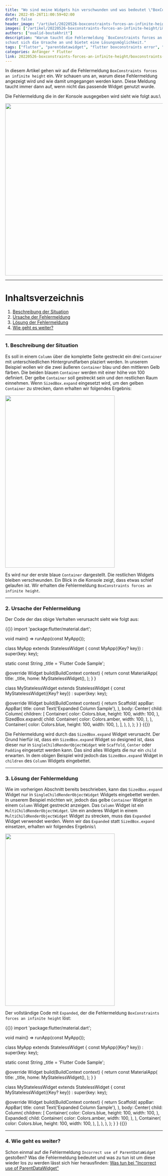 ```yaml
---
title: "Wo sind meine Widgets hin verschwunden und was bedeutet \"BoxConstraints forces an infinite height\"?"
date: 2022-05-26T11:00:59+02:00
draft: false
header_image: "/artikel/20220526-boxconstraints-forces-an-infinite-height/images/header.png"
images: ["/artikel/20220526-boxconstraints-forces-an-infinite-height/images/header.png"]
authors: ["oualid-boutakhrit"]
description: "Warum taucht die Fehlermeldung `BoxConstraints forces an infinite height` auf? Dieser Artikel
schaut sich die Ursache an und bietet eine Lösungsmöglichkeit."
tags: ["flutter", "parentdatawidget", "flutter boxconstraints error", "boxconstraints forces an infinite height"]
categories: Anfänger * Flutter
link: 20220526-boxconstraints-forces-an-infinite-height/boxconstraints-forces-an-infinite-height.md
---
```


In diesem Artikel gehen wir auf die Fehlermeldung `BoxConstraints forces an infinite height` ein. Wir 
schauen uns an, warum diese Fehlermeldung angezeigt wird und wie damit umgegangen werden kann.
Diese Meldung taucht immer dann auf, wenn nicht das passende Widget genutzt wurde.

Die Fehlermeldung die in der Konsole ausgegeben wird sieht wie folgt aus:\

<img width="950" height="550" src="/artikel/20220526-boxconstraints-forces-an-infinite-height/images/console_error.png">

---

# Inhaltsverzeichnis
1. [Beschreibung der Situation ](#first)
2. [Ursache der Fehlermeldung](#second)
3. [Lösung der Fehlermeldung](#third)
4. [Wie geht es weiter?](#fourth)

---

### 1. Beschreibung der Situation <a name="first"></a>
Es soll in einem `Column` über die komplette Seite gestreckt ein drei `Container` mit unterschiedlichen 
Hintergrundfarben plaziert werden. In unserem Beispiel wollen wir die zwei äußeren `Container` blau 
und den mittleren Gelb färben. Die beiden blauen `Container` werden mit einer höhe von 100 definiert.
Der gelbe `Container` soll gestreckt sein und den restlichen Raum einnehmen. Wenn `SizedBox.expand` 
eingesetzt wird, um den gelben `Container` zu strecken, dann erhalten wir folgendes Ergebnis:

<img width="350" height="550" src="/artikel/20220526-boxconstraints-forces-an-infinite-height/images/wrong_screen.png">

Es wird nur der erste blaue `Container` dargestellt. Die restlichen Widgets bleiben verschwunden.
Ein Blick in die Konsole zeigt, dass etwas schief gelaufen ist. Wir erhalten die Fehlermeldung 
`BoxConstraints forces an infinite height`.

---

### 2. Ursache der Fehlermeldung <a name="second"></a>
Der Code der das obige Verhalten verursacht sieht wie folgt aus:

{{<highlight dart>}}
import 'package:flutter/material.dart';


void main() => runApp(const MyApp());


class MyApp extends StatelessWidget {
  const MyApp({Key? key}) : super(key: key);


  static const String _title = 'Flutter Code Sample';


  @override
  Widget build(BuildContext context) {
    return const MaterialApp(
      title: _title,
      home: MyStatelessWidget(),
    );
  }
}


class MyStatelessWidget extends StatelessWidget {
  const MyStatelessWidget({Key? key}) : super(key: key);


  @override
  Widget build(BuildContext context) {
    return Scaffold(
      appBar: AppBar(
        title: const Text('Expanded Column Sample'),
      ),
      body: Center(
        child: Column(
          children: <Widget>[
            Container(
              color: Colors.blue,
              height: 100,
              width: 100,
            ),
            SizedBox.expand(
              child: Container(
                color: Colors.amber,
                width: 100,
              ),
            ),
            Container(
              color: Colors.blue,
              height: 100,
              width: 100,
            ),
          ],
        ),
      ),
    );
  }
}
{{</highlight>}}

Die Fehlermeldung wird durch das `SizedBox.expand` Widget verursacht. Der Grund hierfür ist, dass ein 
`SizedBox.expand` Widget so designed ist, dass dieser nur in `SingleChildRenderObjectWidget` wie 
`Scaffold`, `Center` oder `Padding` eingesetzt werden kann. Das sind alles Widgets die nur ein `child`
erwarten. In dem obigen Beispiel wird jedoch das `SizedBox.expand` Widget in `children` des
`Column` Widgets eingebettet.

---

### 3. Lösung der Fehlermeldung <a name="third"></a>
Wie im vorherigen Abschnitt bereits beschrieben, kann das `SizedBox.expand` Widget nur in 
`SingleChildRenderObjectWidget` Widgets eingebettet werden. In unserem Beispiel möchten wir, jedoch 
das gelbe `Container` Widget in einem `Column` Widget gestreckt anzeigen. Das `Column` Widget ist ein
`MultiChildRenderObjectWidget`. Um ein anderes Widget in einem `MultiChildRenderObjectWidget` Widget
zu strecken, muss das `Expanded` Widget verwendet werden. Wenn wir das `Expanded` 
statt `SizedBox.expand` einsetzen, erhalten wir folgendes Ergebnis:\

<img width="350" height="550" src="/artikel/20220526-boxconstraints-forces-an-infinite-height/images/solution_screen.png">

Der vollständige Code mit `Expanded`, der die Fehlermeldung `BoxConstraints forces an infinite height` löst:

{{<highlight dart>}}
import 'package:flutter/material.dart';


void main() => runApp(const MyApp());


class MyApp extends StatelessWidget {
  const MyApp({Key? key}) : super(key: key);


  static const String _title = 'Flutter Code Sample';


  @override
  Widget build(BuildContext context) {
    return const MaterialApp(
      title: _title,
      home: MyStatelessWidget(),
    );
  }
}


class MyStatelessWidget extends StatelessWidget {
  const MyStatelessWidget({Key? key}) : super(key: key);


  @override
  Widget build(BuildContext context) {
    return Scaffold(
      appBar: AppBar(
        title: const Text('Expanded Column Sample'),
      ),
      body: Center(
        child: Column(
          children: <Widget>[
            Container(
              color: Colors.blue,
              height: 100,
              width: 100,
            ),
            Expanded(
              child: Container(
                color: Colors.amber,
                width: 100,
              ),
            ),
            Container(
              color: Colors.blue,
              height: 100,
              width: 100,
            ),
          ],
        ),
      ),
    );
  }
}
{{</highlight>}}

---

### 4. Wie geht es weiter? <a name="fourth"/>
Schon einmal auf die Fehlermeldung `Incorrect use of ParentDataWidget` gestoßen? Was die Fehlermeldung
bedeutet und was zu tun ist um diese wieder los zu werden lässt sich hier herausfinden:
[Was tun bei "Incorrect use of ParentDataWidget"](https://flutter.de/artikel/was-tun-bei-incorrect-use-of-parentdatawidget.html)

